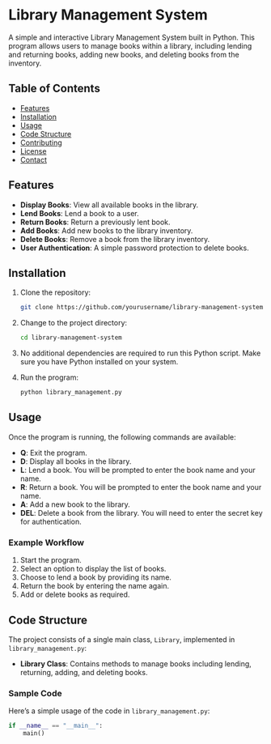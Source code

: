 # Library Management System

A simple and interactive Library Management System built in Python. This program allows users to manage books within a library, including lending and returning books, adding new books, and deleting books from the inventory.

## Table of Contents

- [Features](#features)
- [Installation](#installation)
- [Usage](#usage)
- [Code Structure](#code-structure)
- [Contributing](#contributing)
- [License](#license)
- [Contact](#contact)

## Features

- **Display Books**: View all available books in the library.
- **Lend Books**: Lend a book to a user.
- **Return Books**: Return a previously lent book.
- **Add Books**: Add new books to the library inventory.
- **Delete Books**: Remove a book from the library inventory.
- **User Authentication**: A simple password protection to delete books.

## Installation

1. Clone the repository:
    ```bash
    git clone https://github.com/yourusername/library-management-system.git
    ```

2. Change to the project directory:
    ```bash
    cd library-management-system
    ```

3. No additional dependencies are required to run this Python script. Make sure you have Python installed on your system.

4. Run the program:
    ```bash
    python library_management.py
    ```

## Usage

Once the program is running, the following commands are available:

- **Q**: Exit the program.
- **D**: Display all books in the library.
- **L**: Lend a book. You will be prompted to enter the book name and your name.
- **R**: Return a book. You will be prompted to enter the book name and your name.
- **A**: Add a new book to the library.
- **DEL**: Delete a book from the library. You will need to enter the secret key for authentication.

### Example Workflow

1. Start the program.
2. Select an option to display the list of books.
3. Choose to lend a book by providing its name.
4. Return the book by entering the name again.
5. Add or delete books as required.

## Code Structure

The project consists of a single main class, `Library`, implemented in `library_management.py`:

- **Library Class**: Contains methods to manage books including lending, returning, adding, and deleting books.

### Sample Code

Here’s a simple usage of the code in `library_management.py`:

```python
if __name__ == "__main__":
    main()
